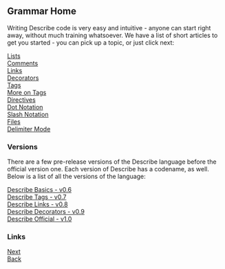 ## Grammar Home

Writing Describe code is very easy and intuitive - anyone can start right away, without much training whatsoever. We have a list of short articles to get you started - you can pick up a topic, or just click next:<br>

[Lists](./how-to/Lists.md)<br>
[Comments](./how-to/Comments.md)<br>
[Links](./how-to/Links.md)<br>
[Decorators](./how-to/Decorators.md)<br>
[Tags](./how-to/Tags.md)<br>
[More on Tags](./how-to/Tagging.md)<br>
[Directives](./how-to/Directives.md)<br>
[Dot Notation](./how-to/Dot-Notation.md)<br>
[Slash Notation](./how-to/Slash-Notation.md)<br>
[Files](./how-to/File-Names.md)<br>
[Delimiter Mode](./how-to/Delimiter-Mode.md)
 
### Versions

There are a few pre-release versions of the Describe language before the official version one. Each version of Describe has a codename, as well. Below is a list of all the versions of the language:<br>

[Describe Basics - v0.6](./versions/Describe-v06.md)<br>
[Describe Tags - v0.7](./versions/Describe-v07.md)<br>
[Describe Links - v0.8](./versions/Describe-v08.md)<br>
[Describe Decorators - v0.9](./versions/Describe-v09.md)<br>
[Describe Official - v1.0](./versions/Describe-v10.md)<br>

### Links
[Next](./DescribeDocumentation/language/lists)<br>
[Back](../Language.md)
